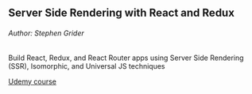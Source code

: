 ## Server Side Rendering with React and Redux

###### Author: Stephen Grider

Build React, Redux, and React Router apps using Server Side Rendering (SSR), Isomorphic, and Universal JS techniques

[Udemy course](https://www.udemy.com/course/server-side-rendering-with-react-and-redux/)